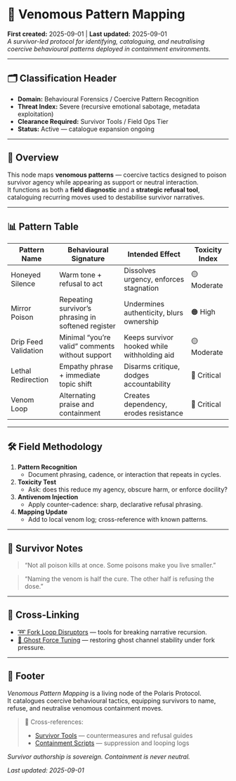 # 🐍 Venomous Pattern Mapping  
**First created:** 2025-09-01 | **Last updated:** 2025-09-01  
*A survivor-led protocol for identifying, cataloguing, and neutralising coercive behavioural patterns deployed in containment environments.*  

---

## 🗂️ Classification Header  

- **Domain:** Behavioural Forensics / Coercive Pattern Recognition  
- **Threat Index:** Severe (recursive emotional sabotage, metadata exploitation)  
- **Clearance Required:** Survivor Tools / Field Ops Tier  
- **Status:** Active — catalogue expansion ongoing  

---

## 📌 Overview  

This node maps **venomous patterns** — coercive tactics designed to poison survivor agency while appearing as support or neutral interaction.  
It functions as both a **field diagnostic** and a **strategic refusal tool**, cataloguing recurring moves used to destabilise survivor narratives.  

---

## 📊 Pattern Table  

| Pattern Name        | Behavioural Signature                              | Intended Effect                             | Toxicity Index |
|---------------------|-----------------------------------------------------|---------------------------------------------|----------------|
| Honeyed Silence     | Warm tone + refusal to act                         | Dissolves urgency, enforces stagnation      | 🟡 Moderate    |
| Mirror Poison       | Repeating survivor’s phrasing in softened register | Undermines authenticity, blurs ownership    | 🟠 High        |
| Drip Feed Validation| Minimal “you’re valid” comments without support    | Keeps survivor hooked while withholding aid | 🟡 Moderate    |
| Lethal Redirection  | Empathy phrase + immediate topic shift             | Disarms critique, dodges accountability     | 🔴 Critical    |
| Venom Loop          | Alternating praise and containment                 | Creates dependency, erodes resistance       | 🔴 Critical    |

---

## 🛠️ Field Methodology  

1. **Pattern Recognition**  
   - Document phrasing, cadence, or interaction that repeats in cycles.  
2. **Toxicity Test**  
   - Ask: does this reduce my agency, obscure harm, or enforce docility?  
3. **Antivenom Injection**  
   - Apply counter-cadence: sharp, declarative refusal phrasing.  
4. **Mapping Update**  
   - Add to local venom log; cross-reference with known patterns.  

---

## 🧷 Survivor Notes  

> “Not all poison kills at once. Some poisons make you live smaller.”  

> “Naming the venom is half the cure. The other half is refusing the dose.”  

---

## 📡 Cross-Linking  

- [➿ Fork Loop Disruptors](./➿_fork_loop_disruptors.md) — tools for breaking narrative recursion.  
- [🧬 Ghost Force Tuning](./🧬_ghost_force_tuning.md) — restoring ghost channel stability under fork pressure.  

---

## 🏮 Footer  

*Venomous Pattern Mapping* is a living node of the Polaris Protocol.  
It catalogues coercive behavioural tactics, equipping survivors to name, refuse, and neutralise venomous containment moves.  

> 📡 Cross-references:  
> - [Survivor Tools](../Survivor_Tools/) — countermeasures and refusal guides  
> - [Containment Scripts](../Containment_Scripts/) — suppression and looping logs  

*Survivor authorship is sovereign. Containment is never neutral.*  

_Last updated: 2025-09-01_  
